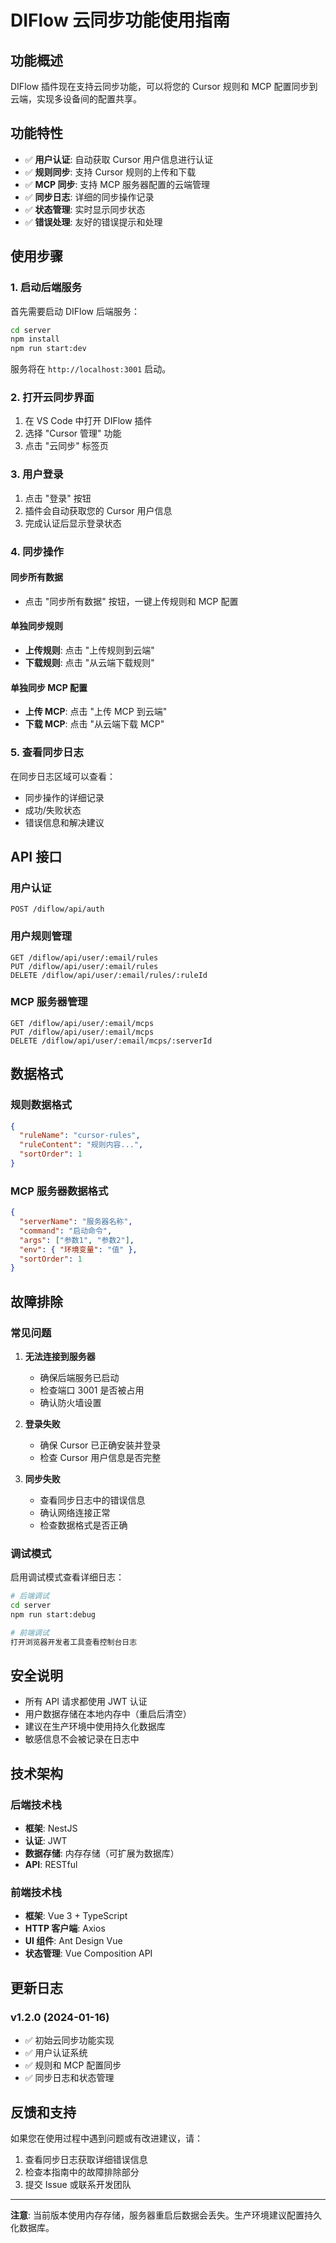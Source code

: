 # DIFlow 云同步功能使用指南

## 功能概述

DIFlow 插件现在支持云同步功能，可以将您的 Cursor 规则和 MCP 配置同步到云端，实现多设备间的配置共享。

## 功能特性

- ✅ **用户认证**: 自动获取 Cursor 用户信息进行认证
- ✅ **规则同步**: 支持 Cursor 规则的上传和下载
- ✅ **MCP 同步**: 支持 MCP 服务器配置的云端管理
- ✅ **同步日志**: 详细的同步操作记录
- ✅ **状态管理**: 实时显示同步状态
- ✅ **错误处理**: 友好的错误提示和处理

## 使用步骤

### 1. 启动后端服务

首先需要启动 DIFlow 后端服务：

```bash
cd server
npm install
npm run start:dev
```

服务将在 `http://localhost:3001` 启动。

### 2. 打开云同步界面

1. 在 VS Code 中打开 DIFlow 插件
2. 选择 "Cursor 管理" 功能
3. 点击 "云同步" 标签页

### 3. 用户登录

1. 点击 "登录" 按钮
2. 插件会自动获取您的 Cursor 用户信息
3. 完成认证后显示登录状态

### 4. 同步操作

#### 同步所有数据

- 点击 "同步所有数据" 按钮，一键上传规则和 MCP 配置

#### 单独同步规则

- **上传规则**: 点击 "上传规则到云端"
- **下载规则**: 点击 "从云端下载规则"

#### 单独同步 MCP 配置

- **上传 MCP**: 点击 "上传 MCP 到云端"
- **下载 MCP**: 点击 "从云端下载 MCP"

### 5. 查看同步日志

在同步日志区域可以查看：

- 同步操作的详细记录
- 成功/失败状态
- 错误信息和解决建议

## API 接口

### 用户认证

```
POST /diflow/api/auth
```

### 用户规则管理

```
GET /diflow/api/user/:email/rules
PUT /diflow/api/user/:email/rules
DELETE /diflow/api/user/:email/rules/:ruleId
```

### MCP 服务器管理

```
GET /diflow/api/user/:email/mcps
PUT /diflow/api/user/:email/mcps
DELETE /diflow/api/user/:email/mcps/:serverId
```

## 数据格式

### 规则数据格式

```json
{
  "ruleName": "cursor-rules",
  "ruleContent": "规则内容...",
  "sortOrder": 1
}
```

### MCP 服务器数据格式

```json
{
  "serverName": "服务器名称",
  "command": "启动命令",
  "args": ["参数1", "参数2"],
  "env": { "环境变量": "值" },
  "sortOrder": 1
}
```

## 故障排除

### 常见问题

1. **无法连接到服务器**

   - 确保后端服务已启动
   - 检查端口 3001 是否被占用
   - 确认防火墙设置

2. **登录失败**

   - 确保 Cursor 已正确安装并登录
   - 检查 Cursor 用户信息是否完整

3. **同步失败**
   - 查看同步日志中的错误信息
   - 确认网络连接正常
   - 检查数据格式是否正确

### 调试模式

启用调试模式查看详细日志：

```bash
# 后端调试
cd server
npm run start:debug

# 前端调试
打开浏览器开发者工具查看控制台日志
```

## 安全说明

- 所有 API 请求都使用 JWT 认证
- 用户数据存储在本地内存中（重启后清空）
- 建议在生产环境中使用持久化数据库
- 敏感信息不会被记录在日志中

## 技术架构

### 后端技术栈

- **框架**: NestJS
- **认证**: JWT
- **数据存储**: 内存存储（可扩展为数据库）
- **API**: RESTful

### 前端技术栈

- **框架**: Vue 3 + TypeScript
- **HTTP 客户端**: Axios
- **UI 组件**: Ant Design Vue
- **状态管理**: Vue Composition API

## 更新日志

### v1.2.0 (2024-01-16)

- ✅ 初始云同步功能实现
- ✅ 用户认证系统
- ✅ 规则和 MCP 配置同步
- ✅ 同步日志和状态管理

## 反馈和支持

如果您在使用过程中遇到问题或有改进建议，请：

1. 查看同步日志获取详细错误信息
2. 检查本指南中的故障排除部分
3. 提交 Issue 或联系开发团队

---

**注意**: 当前版本使用内存存储，服务器重启后数据会丢失。生产环境建议配置持久化数据库。
